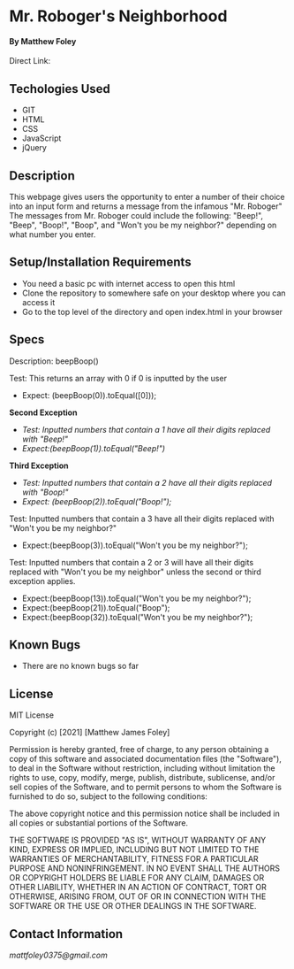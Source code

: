 # Mr. Roboger's Neighborhood

#### By Matthew Foley

Direct Link: 

## Techologies Used

* GIT
* HTML
* CSS
* JavaScript
* jQuery

## Description

This webpage gives users the opportunity to enter a number of their choice into an input form and returns a message from the infamous "Mr. Roboger"
The messages from Mr. Roboger could include the following: "Beep!", "Beep", "Boop!", "Boop", and "Won't you be my neighbor?" depending on what number you enter. 

## Setup/Installation Requirements

* You need a basic pc with internet access to open this html
* Clone the repository to somewhere safe on your desktop where you can access it
* Go to the top level of the directory and open index.html in your browser

## Specs

Description: beepBoop()

Test: This returns an array with 0 if 0 is inputted by the user
* Expect: (beepBoop(0)).toEqual([0]));

**Second Exception**
* *Test: Inputted numbers that contain a 1 have all their digits replaced with "Beep!"*
* *Expect:(beepBoop(1)).toEqual("Beep!")*

**Third Exception**
* *Test: Inputted numbers that contain a 2 have all their digits replaced with "Boop!"*
* *Expect: (beepBoop(2)).toEqual("Boop!");*

Test: Inputted numbers that contain a 3 have all their digits replaced with "Won't you be my neighbor?"
* Expect:(beepBoop(3)).toEqual("Won't you be my neighbor?");

Test: Inputted numbers that contain a 2 or 3 will have all their digits replaced with "Won't you be my neighbor" unless the second or third exception applies.
* Expect:(beepBoop(13)).toEqual("Won't you be my neighbor?");
* Expect:(beepBoop(21)).toEqual("Boop");
* Expect:(beepBoop(32)).toEqual("Won't you be my neighbor?");  

## Known Bugs

* There are no known bugs so far

## License
MIT License

Copyright (c) [2021] [Matthew James Foley]

Permission is hereby granted, free of charge, to any person obtaining a copy
of this software and associated documentation files (the "Software"), to deal
in the Software without restriction, including without limitation the rights
to use, copy, modify, merge, publish, distribute, sublicense, and/or sell
copies of the Software, and to permit persons to whom the Software is
furnished to do so, subject to the following conditions:

The above copyright notice and this permission notice shall be included in all
copies or substantial portions of the Software.

THE SOFTWARE IS PROVIDED "AS IS", WITHOUT WARRANTY OF ANY KIND, EXPRESS OR
IMPLIED, INCLUDING BUT NOT LIMITED TO THE WARRANTIES OF MERCHANTABILITY,
FITNESS FOR A PARTICULAR PURPOSE AND NONINFRINGEMENT. IN NO EVENT SHALL THE
AUTHORS OR COPYRIGHT HOLDERS BE LIABLE FOR ANY CLAIM, DAMAGES OR OTHER
LIABILITY, WHETHER IN AN ACTION OF CONTRACT, TORT OR OTHERWISE, ARISING FROM,
OUT OF OR IN CONNECTION WITH THE SOFTWARE OR THE USE OR OTHER DEALINGS IN THE
SOFTWARE.

## Contact Information

_mattfoley0375@gmail.com_

